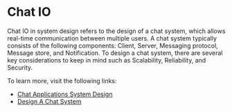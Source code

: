 # Chat IO

Chat IO in system design refers to the design of a chat system, which allows real-time communication between multiple users. A chat system typically consists of the following components: Client, Server, Messaging protocol, Message store, and Notification. To design a chat system, there are several key considerations to keep in mind such as Scalability, Reliability, and Security.

To learn more, visit the following links:

- [Chat Applications System Design](https://javascript.plainenglish.io/chat-applications-system-design-6a070c60c8cd)
- [Design A Chat System](https://bytebytego.com/courses/system-design-interview/design-a-chat-system)